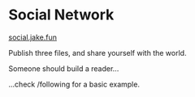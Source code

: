 # Social Network

[social.jake.fun](https://social.jake.fun)

Publish three files, and share yourself with the world.

Someone should build a reader...

...check /following for a basic example.
